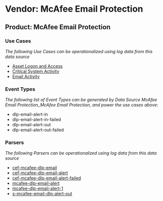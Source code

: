 Vendor: McAfee Email Protection
===============================
Product: McAfee Email Protection
--------------------------------

### Use Cases

_The following Use Cases can be operationalized using log data from this data source_

* [Asset Logon and Access](../UseCases/usecase_asset_logon_and_access.md)
* [Critical System Activity](../UseCases/usecase_critical_system_activity.md)
* [Email Activity](../UseCases/usecase_email_activity.md)


### Event Types

_The following list of Event Types can be generated by Data Source McAfee Email Protection_McAfee Email Protection, and power the use cases above:_

- dlp-email-alert-in
- dlp-email-alert-in-failed
- dlp-email-alert-out
- dlp-email-alert-out-failed


### Parsers

_The following Parsers can be operationalized using log data from this data source_

* [cef-mcafee-dlp-email](../Parsers/parserContent_cef-mcafee-dlp-email.md)
* [cef-mcafee-dlp-email-alert](../Parsers/parserContent_cef-mcafee-dlp-email-alert.md)
* [cef-mcafee-dlp-email-alert-failed](../Parsers/parserContent_cef-mcafee-dlp-email-alert-failed.md)
* [mcafee-dlp-email-alert](../Parsers/parserContent_mcafee-dlp-email-alert.md)
* [mcafee-dlp-email-alert-1](../Parsers/parserContent_mcafee-dlp-email-alert-1.md)
* [s-mcafee-email-dlp-alert-out](../Parsers/parserContent_s-mcafee-email-dlp-alert-out.md)
